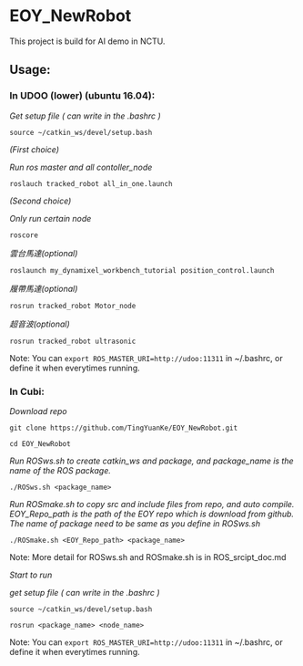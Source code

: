 # EOY_NewRobot 

This project is build for AI demo in NCTU.

## **Usage:**

### In UDOO (lower) (ubuntu 16.04):

*Get setup file ( can write in the .bashrc )*

`source ~/catkin_ws/devel/setup.bash`

*(First choice)*

*Run ros master and all contoller_node* 

`roslauch tracked_robot all_in_one.launch`

*(Second choice)*

*Only run certain node*

`roscore`

*雲台馬達(optional)*

`roslaunch my_dynamixel_workbench_tutorial position_control.launch`

*履帶馬達(optional)*

`rosrun tracked_robot Motor_node`

*超音波(optional)*

`rosrun tracked_robot ultrasonic`


Note: You can `export ROS_MASTER_URI=http://udoo:11311` in ~/.bashrc, or define it when everytimes running.


### In Cubi:

*Download repo*

`git clone https://github.com/TingYuanKe/EOY_NewRobot.git`

`cd EOY_NewRobot`

*Run ROSws.sh to create catkin_ws and package, and package_name is the name of the ROS package.*

`./ROSws.sh <package_name>`

*Run ROSmake.sh to copy src and include files from repo, and auto compile. 
EOY_Repo_path is the path of the EOY repo which is download from github.
The name of package need to be same as you define in ROSws.sh*

`./ROSmake.sh <EOY_Repo_path> <package_name>`

Note: More detail for ROSws.sh and ROSmake.sh is in ROS_srcipt_doc.md 

*Start to run*

*get setup file ( can write in the .bashrc )*

`source ~/catkin_ws/devel/setup.bash`

`rosrun <package_name> <node_name>`

Note: You can `export ROS_MASTER_URI=http://udoo:11311` in ~/.bashrc, or define it when everytimes running.

